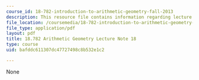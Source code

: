 ```yaml
---
course_id: 18-782-introduction-to-arithmetic-geometry-fall-2013
description: This resource file contains information regarding lecture 18.
file_location: /coursemedia/18-782-introduction-to-arithmetic-geometry-fall-2013/bafddc611307dc47727498c8b532e1c2_MIT18_782F13_lec18.pdf
file_type: application/pdf
layout: pdf
title: 18.782 Arithmetic Geometry Lecture Note 18
type: course
uid: bafddc611307dc47727498c8b532e1c2

---
```

None
